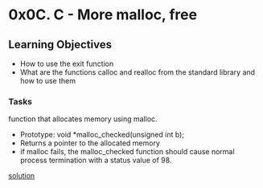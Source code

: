 # 0x0C. C - More malloc, free

## Learning Objectives
- How to use the exit function
- What are the functions calloc and realloc from the standard library and how to use them

### Tasks
function that allocates memory using malloc.

- Prototype: void *malloc_checked(unsigned int b);
- Returns a pointer to the allocated memory
- if malloc fails, the malloc_checked function should cause normal process termination with a status value of 98.

[solution](/0x0C-more_malloc_free/0-malloc_checked.c)


